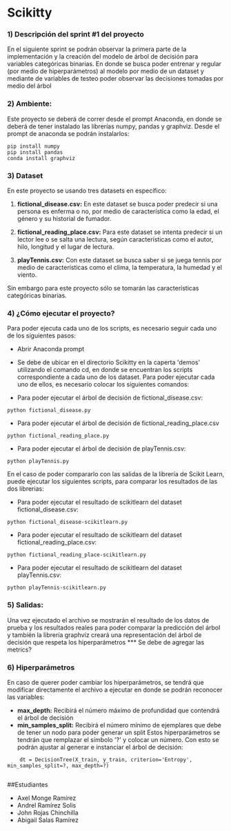 # Scikitty

### 1) Descripción del sprint #1 del proyecto
En el siguiente sprint se podrán observar la primera parte de la implementación y la creación del modelo de árbol de decisión para variables categóricas binarias. En donde se busca poder entrenar y regular (por medio de hiperparámetros) al modelo por medio de un dataset y mediante de variables de testeo poder observar las decisiones tomadas por medio del árbol

### 2) Ambiente:
Este proyecto se deberá de correr desde el prompt Anaconda, en donde se deberá de tener instalado las librerías numpy, pandas y graphviz. Desde el prompt de anaconda se podrán instalarlos:
```
pip install numpy
pip install pandas
conda install graphviz
```
### 3) Dataset

En este proyecto se usando tres datasets en específico:
1. **fictional_disease.csv:** En este dataset se busca poder predecir si una persona es enferma o no, por medio de característica como la edad, el género y su historial de fumador.

2. **fictional_reading_place.csv:** Para este dataset se intenta predecir si un lector lee o se salta una lectura, según características como el autor, hilo, longitud y el lugar de lectura. 

3. **playTennis.csv:** Con este dataset se busca saber si se juega tennis por medio de características como el clima, la temperatura, la humedad y el viento.

Sin embargo para este proyecto sólo se tomarán las características categóricas binarias.

### 4) ¿Cómo ejecutar el proyecto?
Para poder ejecuta cada uno de los scripts, es necesario seguir cada uno de los siguientes pasos:
* Abrir Anaconda prompt
* Se debe de ubicar en el directorio Scikitty en la caperta 'demos' utilizando el comando cd, en donde se encuentran los scripts correspondiente a cada uno de los dataset. Para poder ejecutar cada uno de ellos, es necesario colocar los siguientes comandos:

* Para poder ejecutar el árbol de decisión de fictional_disease.csv: 
```
python fictional_disease.py
```
* Para poder ejecutar el árbol de decisión de fictional_reading_place.csv 
```
python fictional_reading_place.py
```
* Para poder ejecutar el árbol de decisión de playTennis.csv: 
```
python playTennis.py
```
En el caso de poder compararlo con las salidas de la librería de Scikit Learn, puede ejecutar los siguientes scripts, para comparar los resultados de las dos librerias:

* Para poder ejecutar el resultado de scikitlearn del dataset fictional_disease.csv: 
```
python fictional_disease-scikitlearn.py
```
* Para poder ejecutar el resultado de scikitlearn del dataset fictional_reading_place.csv:
```
python fictional_reading_place-scikitlearn.py
```
* Para poder ejecutar el resultado de scikitlearn del dataset playTennis.csv:
```
python playTennis-scikitlearn.py
```

### 5) Salidas:
Una vez ejecutado el archivo se mostrarán el resultado de los datos de prueba y los resultados reales para poder comparar la predicción del árbol y también la librería graphviz creará una representación del árbol de decisión que respeta los hiperparámetros
*** Se debe de  agregar las metrics?

### 6) Hiperparámetros
En caso de querer poder cambiar los hiperparámetros, se tendrá que modificar directamente el archivo a ejecutar en donde se podrán reconocer las variables:
* **max_depth:** Recibirá el número máximo de profundidad que contendrá el árbol de decisión
* **min_samples_split:** Recibirá el número mínimo de ejemplares que debe de tener un nodo para poder generar un split
Estos hiperparámetros se tendrán que remplazar el símbolo '?' y colocar un número. Con esto se podrán ajustar al generar e instanciar el árbol de decisión:

```
	dt = DecisionTree(X_train, y_train, criterion='Entropy', min_samples_split=?, max_depth=?)
	
```

##Estudiantes
- Axel Monge Ramírez
- Andrel Ramírez Solis
- John Rojas Chinchilla
- Abigail Salas Ramírez